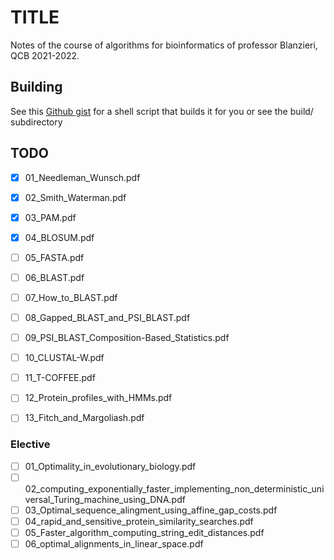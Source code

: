 # TITLE
Notes of the course of algorithms for bioinformatics of professor Blanzieri, QCB 2021-2022.

## Building
See this [Github gist](https://gist.github.com/giacThePhantom/e080a777782754542d0e081835669085) for a shell script that builds it for you or see the build/ subdirectory

## TODO

 - [x] 01_Needleman_Wunsch.pdf
 - [x] 02_Smith_Waterman.pdf
 - [x] 03_PAM.pdf
 - [x] 04_BLOSUM.pdf
 - [ ] 05_FASTA.pdf
 - [ ] 06_BLAST.pdf
 - [ ] 07_How_to_BLAST.pdf
 - [ ] 08_Gapped_BLAST_and_PSI_BLAST.pdf
 - [ ] 09_PSI_BLAST_Composition-Based_Statistics.pdf
 - [ ] 10_CLUSTAL-W.pdf
 - [ ] 11_T-COFFEE.pdf
 - [ ] 12_Protein_profiles_with_HMMs.pdf
 - [ ] 13_Fitch_and_Margoliash.pdf



### Elective
 - [ ] 01_Optimality_in_evolutionary_biology.pdf
 - [ ] 02_computing_exponentially_faster_implementing_non_deterministic_universal_Turing_machine_using_DNA.pdf
 - [ ] 03_Optimal_sequence_alingment_using_affine_gap_costs.pdf
 - [ ] 04_rapid_and_sensitive_protein_similarity_searches.pdf
 - [ ] 05_Faster_algorithm_computing_string_edit_distances.pdf
 - [ ] 06_optimal_alignments_in_linear_space.pdf
